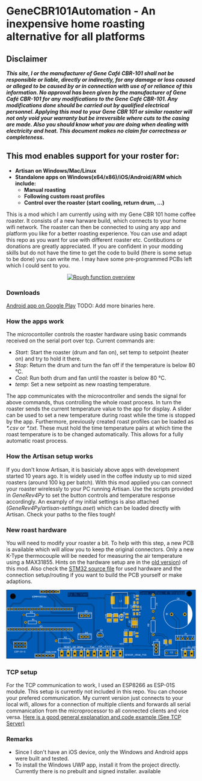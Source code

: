 # GeneCBR101Automation - An inexpensive home roasting alternative for all platforms

## Disclaimer ##
___This site, I or the manufacturer of Gene Café CBR-101 shall not be responsible or liable, directly or
indirectly, for any damage or loss caused or alleged to be caused by or in connection with use of or
reliance of this information. No approval has been given by the manufacturer of Gene Café CBR-101
for any modifications to the Gene Café CBR-101. Any modifications done should be carried out by
qualified electrical personnel. 
Applying this mod to your Gene CBR 101 or similar roaster will not only void your warranty but be
irreversible where cuts to the casing are made. Also you should know what you are doing when
dealing with electricity and heat. This document makes no claim for correctness or completeness.___

## This mod enables support for your roster for:
* __Artisan on Windows/Mac/Linux__
* __Standalone apps on Windows(x64/x86)/iOS/Android/ARM which include:__
  * __Manual roasting__
  * __Following custom roast profiles__
  * __Control over the roaster (start cooling, return drum, ...)__

This is a mod which I am currently using with my Gene CBR 101 home coffee roaster. It consists of a new harware build, which connects to your home wifi network. The roaster can then be connected to using any app and platform you like for a better roasting experience. You can use and adapt this repo as you want for use with different roaster etc. Contibutions or donations are greatly appreciated.
If you are confident in your modding skills but do not have the time to get the code to build (there is some setup to be done) you can write me. I may have some pre-programmed PCBs left which I could sent to you.

<div align="center">
  <a href="https://www.youtube.com/watch?v=1ynHtYo9W6A"><img src="https://img.youtube.com/vi/1ynHtYo9W6A/0.jpg" alt="Rough function overview"></a>
</div>

### Downloads ###
[Android app on Google Play](https://play.google.com/store/apps/details?id=com.companyname.GeneRev4)
TODO: Add more binaries here.

### How the apps work ###
The microcontoller controls the roaster hardware using basic commands received on the serial port over tcp. Current commands are:
- _Start_: Start the roaster (drum and fan on), set temp to setpoint (heater on) and try to hold it there.
- _Stop_: Return the drum and turn the fan off if the temperature is below 80 °C.
- _Cool_: Run both drum and fan until the roaster is below 80 °C.
- _temp_: Set a new setpoint as new roasting temperature.

The app communicates with the microcontroller and sends the signal for above commands, thus controlling the whole roast process. In turn the roaster sends the current temperature value to the app for display.
A slider can be used to set a new temperature during roast while the time is stopped by the app.
Furthermore, previously created roast profiles can be loaded as _*.csv_ or _*.txt_. These must hold the time temperature pairs at which time the roast temperature is to be changed automatically. This allows for a fully automatic roast process.

### How the Artisan setup works ###
If you don't know Artisan, it is basicialy above apps with development started 10 years ago. It is widely used in the coffee industy up to mid sized roasters (around 100 kg per batch).
With this mod applied you can connect your roaster wirelessly to your PC running Artisan. Use the scripts provided in _GeneRev4Py_ to set the button controls and temperature response accordingly. An examply of my initial settings is also attached (_GeneRev4Py/artisan-settings.aset_) which can be loaded directly with Artisan. Check your paths to the files tough!

### New roast hardware ###
You will need to modify your roaster a bit. To help with this step, a new PCB is available which will allow you to keep the original connectors. Only a new K-Type thermocouple will be needed for measuring the air temperature using a MAX31855. Hints on the hardware setup are in the [old version](https://github.com/nekowokaburu/GeneCBR101Automation/tree/master/doc)) of this mod. Also check the [STM32 source file](https://github.com/nekowokaburu/GeneCBR101Automation/blob/master/GeneRev4_STM32/GeneRev4_STM32.ino) for used hardware and the connection setup/routing if you want to build the PCB yourself or make adaptions.

![PCB](https://github.com/nekowokaburu/GeneCBR101Automation/blob/master/GeneRev4_PCB/pcb_2d_rendering.png?raw=true)

### TCP setup ###
For the TCP communication to work, I used an ESP8266 as ESP-01S module. This setup is currently not included in this repo. You can choose your prefered communication. My current version just connects to your local wifi, allows for a connection of multiple clients and forwards all serial commanication from the microprocessor to all connected clients and vice versa. [Here is a good general explanation and code example (See TCP Server)](http://stefanfrings.de/esp8266/)

### Remarks ###
- Since I don't have an iOS device, only the Windows and Android apps were built and tested.
- To install the Windows UWP app, install it from the project directly. Currently there is no prebuilt and signed installer. available
